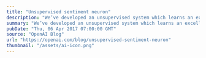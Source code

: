 ```yaml
---
title: "Unsupervised sentiment neuron"
description: "We’ve developed an unsupervised system which learns an excellent representation of sentiment, despite being trained only to predict the next character in the text of Amazon reviews."
summary: "We’ve developed an unsupervised system which learns an excellent representation of sentiment, despite being trained only to predict the next character in the text of Amazon reviews."
pubDate: "Thu, 06 Apr 2017 07:00:00 GMT"
source: "OpenAI Blog"
url: "https://openai.com/blog/unsupervised-sentiment-neuron"
thumbnail: "/assets/ai-icon.png"
---
```


